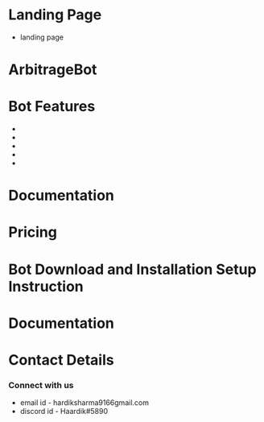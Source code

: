 # Landing Page
- landing page



# ArbitrageBot

# Bot Features 
-
-
-
-
-




# Documentation

# Pricing 



# Bot Download and  Installation Setup Instruction 




# Documentation

# Contact  Details 
###  Connect with us 

- email id - hardiksharma9166gmail.com
- discord id - Haardik#5890
